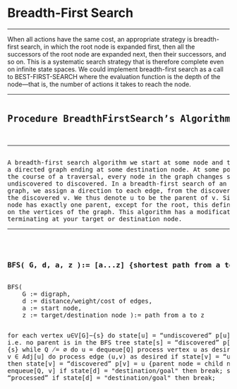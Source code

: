 # Breadth-First Search

<hr/>

When all actions have the same cost, an appropriate
strategy is breadth-first search, in which the root node is expanded
first, then all the successors of the root node are expanded next,
then their successors, and so on. This is a systematic search strategy
that is therefore complete even on infinite state spaces. We could
implement breadth-first search as a call to BEST-FIRST-SEARCH where
the evaluation function is the depth of the node—that is, the number
of actions it takes to reach the node.

<hr/>
<pre>
<h2>Procedure BreadthFirstSearch’s Algorithm</h2>
<hr/>
A breadth-first search algorithm we start at some node and traverse 
a directed graph ending at some destination node. At some point during 
the course of a traversal, every node in the graph changes state from 
undiscovered to discovered. In a breadth-first search of an undirected 
graph, we assign a direction to each edge, from the discoverer u to 
the discovered v. We thus denote u to be the parent of v. Since each 
node has exactly one parent, except for the root, this defines a tree 
on the vertices of the graph. This algorithm has a modification 
terminating at your target or destination node.
<hr/>
<h3>
<strong>BFS( G, d, a, z ):= [a...z]</strong> {shortest path from a to z}
</h3>
BFS(
    G := digraph,
    d := distance/weight/cost of edges,
    a := start node,
    z := target/destination node ):= path from a to z

for each vertex u∈V[G]−{s} do
    state[u] = “undiscovered”
    p[u] = nil, i.e. no parent is in the BFS tree
state[s] = “discovered”
p[s] = nil
Q = {s}
while Q ̸= ∅ do
    u = dequeue[Q]
    process vertex u as desired
    for each v ∈ Adj[u] do
        process edge (u,v) as desired
        if state[v] = “undiscovered” then
            state[v] = “discovered”
            p[v] = u    {parent node = child node}
            enqueue[Q, v]
        if state[d] = "destination/goal" then
            break;
    state[u] = “processed”
    if state[d] = "destination/goal" then
    break;
   
</pre>